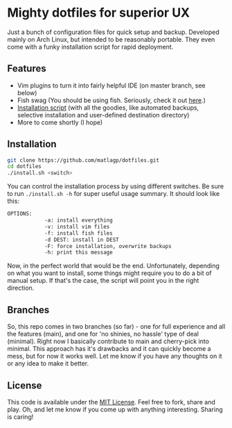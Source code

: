 # Mighty dotfiles for superior UX

Just a bunch of configuration files for quick setup and backup. Developed mainly
on Arch Linux, but intended to be reasonably portable. They even come with a
funky installation script for rapid deployment.

## Features
- Vim plugins to turn it into fairly helpful IDE (on master branch, see below)
- Fish swag (You should be using fish. Seriously, check it out [here](http://fishshell.com).)
- [Installation script](install.sh) (with all the goodies, like automated backups, selective
  installation and user-defined destination directory)
- More to come shortly (I hope)

## Installation
```bash
git clone https://github.com/matlagp/dotfiles.git
cd dotfiles
./install.sh <switch>
```

You can control the installation process by using different switches. Be sure to run
`./install.sh -h` for super useful usage summary. It should look like this:

```bash
OPTIONS:
            -a: install everything
            -v: install vim files
            -f: install fish files
            -d DEST: install in DEST
            -F: force installation, overwrite backups
            -h: print this message
```

Now, in the perfect world that would be the end. Unfortunately, depending on what you
want to install, some things might require you to do a bit of manual setup. If that's
the case, the script will point you in the right direction. 

## Branches
So, this repo comes in two branches (so far) - one for full experience and all 
the features (main), and one for 'no shinies, no hassle' type of deal
(minimal). Right now I basically contribute to main and cherry-pick into
minimal. This approach has it's drawbacks and it can quickly become a mess,
but for now it works well. Let me know if you have any thoughts on it or any
idea to make it better.

## License
This code is available under the [MIT License](LICENSE.md). Feel free to fork,
share and play. Oh, and let me know if you come up with anything interesting.
Sharing is caring!
